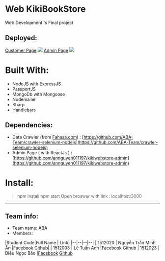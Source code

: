 # Web KikiBookStore
Web Development 's Final project
## Deployed:
[Customer Page](https://kikibookstore.herokuapp.com/)
![](https://i.imgur.com/GYHAB9y.jpg)
[Admin Page](https://annguyen011197.github.io/kikiwebstore-admin/)
![](https://i.imgur.com/Lx1srOZ.jpg)
# Built With:

 - NodeJS with ExpressJS
 - PassportJS 
 - MongoDb with Mongoose 
 - Nodemailer
 - Sharp
 - Handlebars
## Dependencies:
 - Data Crawler (from [Fahasa.com](www.fahasa.com)) : [https://github.com/ABA-Team/crawler-selenium-nodejs](https://github.com/ABA-Team/crawler-selenium-nodejs)
 - Admin Page ( with ReactJs ) : [https://github.com/annguyen011197/kikiwebstore-admin](https://github.com/annguyen011197/kikiwebstore-admin)
# Install:
>npm install
>npm start
>Open broswer with link : localhost:3000
___
## Team info:
 - Team name: ABA
 - Members:
 
|Student Code|Full Name | Link|
|--|--|--|--|
| 1512020 | Nguyễn Trần Minh Ân |[Facebook](https://www.facebook.com/an.nguyen.11197) [Github](https://github.com/annguyen011197)|
| 1512003 | Lê Tuấn Anh |[Facebook](https://www.facebook.com/letuananh.it) [Github](https://github.com/letuananh035)
| 1512023 | Diệu Ngọc Bảo |[Facebook](https://www.facebook.com/dieungocbao) [Github](https://github.com/dieungocbao)
